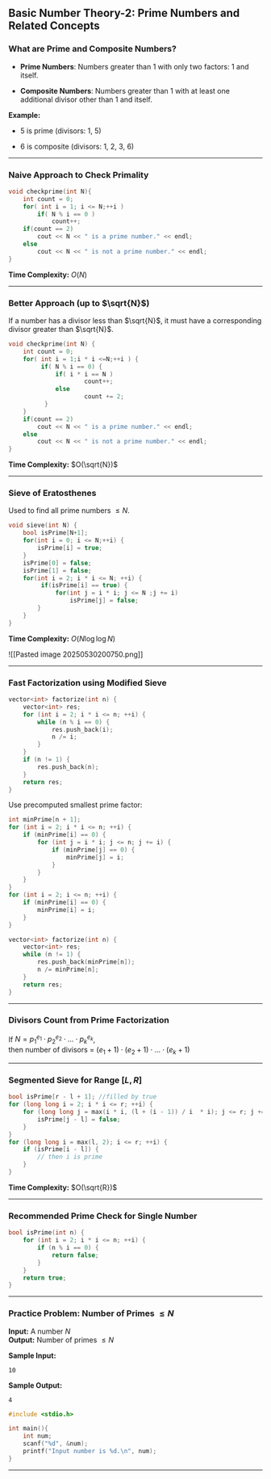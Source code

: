 ## Basic Number Theory-2: Prime Numbers and Related Concepts

### What are Prime and Composite Numbers?

- **Prime Numbers**: Numbers greater than 1 with only two factors: 1 and itself.
    
- **Composite Numbers**: Numbers greater than 1 with at least one additional divisor other than 1 and itself.
    

**Example:**

- 5 is prime (divisors: 1, 5)
    
- 6 is composite (divisors: 1, 2, 3, 6)
    

---

### Naive Approach to Check Primality

```cpp
void checkprime(int N){
    int count = 0;
    for( int i = 1; i <= N;++i )
        if( N % i == 0 )
            count++;
    if(count == 2)
        cout << N << " is a prime number." << endl;
    else
        cout << N << " is not a prime number." << endl;
}
```

**Time Complexity:** $O(N)$

---

### Better Approach (up to $\sqrt{N}$)

If a number has a divisor less than $\sqrt{N}$, it must have a corresponding divisor greater than $\sqrt{N}$.

```cpp
void checkprime(int N) {
    int count = 0;
    for( int i = 1;i * i <=N;++i ) {
         if( N % i == 0) {
             if( i * i == N )
                     count++;
             else
                     count += 2;
          }
    }
    if(count == 2)
        cout << N << " is a prime number." << endl;
    else
        cout << N << " is not a prime number." << endl;
}
```

**Time Complexity:** $O(\sqrt{N})$

---

### Sieve of Eratosthenes

Used to find all prime numbers $\leq N$.

```cpp
void sieve(int N) {
    bool isPrime[N+1];
    for(int i = 0; i <= N;++i) {
        isPrime[i] = true;
    }
    isPrime[0] = false;
    isPrime[1] = false;
    for(int i = 2; i * i <= N; ++i) {
         if(isPrime[i] == true) {
             for(int j = i * i; j <= N ;j += i)
                 isPrime[j] = false;
        }
    }
}
```

**Time Complexity:** $O(N \log \log N)$

![[Pasted image 20250530200750.png]]

---

### Fast Factorization using Modified Sieve

```cpp
vector<int> factorize(int n) {
    vector<int> res;
    for (int i = 2; i * i <= n; ++i) {
        while (n % i == 0) {
            res.push_back(i);
            n /= i;
        }
    }
    if (n != 1) {
        res.push_back(n);
    }
    return res;
}
```

Use precomputed smallest prime factor:

```cpp
int minPrime[n + 1];
for (int i = 2; i * i <= n; ++i) {
    if (minPrime[i] == 0) {
        for (int j = i * i; j <= n; j += i) {
            if (minPrime[j] == 0) {
                minPrime[j] = i;
            }
        }
    }
}
for (int i = 2; i <= n; ++i) {
    if (minPrime[i] == 0) {
        minPrime[i] = i;
    }
}

vector<int> factorize(int n) {
    vector<int> res;
    while (n != 1) {
        res.push_back(minPrime[n]);
        n /= minPrime[n];
    }
    return res;
}
```

---

### Divisors Count from Prime Factorization

If $N = p_1^{e_1} \cdot p_2^{e_2} \cdot \ldots \cdot p_k^{e_k}$,  
then number of divisors = $(e_1+1) \cdot (e_2+1) \cdot \ldots \cdot (e_k+1)$

---

### Segmented Sieve for Range $[L, R]$

```cpp
bool isPrime[r - l + 1]; //filled by true
for (long long i = 2; i * i <= r; ++i) {
    for (long long j = max(i * i, (l + (i - 1)) / i  * i); j <= r; j += i) {
        isPrime[j - l] = false;
    }
}
for (long long i = max(l, 2); i <= r; ++i) {
    if (isPrime[i - l]) {
        // then i is prime
    }
}
```

**Time Complexity:** $O(\sqrt{R})$

---

### Recommended Prime Check for Single Number

```cpp
bool isPrime(int n) {
    for (int i = 2; i * i <= n; ++i) {
        if (n % i == 0) {
            return false;
        }
    }
    return true;
}
```

---

### Practice Problem: Number of Primes $\leq N$

**Input:** A number $N$  
**Output:** Number of primes $\leq N$

**Sample Input:**

```
10
```

**Sample Output:**

```
4
```

```c
#include <stdio.h>

int main(){
    int num;
    scanf("%d", &num);
    printf("Input number is %d.\n", num);
}
```

---

